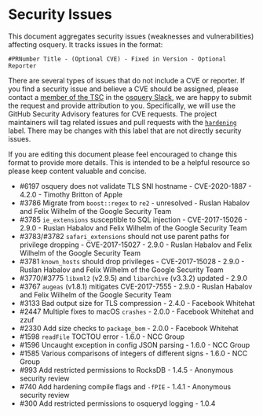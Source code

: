 # Security Issues

This document aggregates security issues (weaknesses and vulnerabilities) affecting osquery. It tracks issues in the format:

```
#PRNumber Title - (Optional CVE) - Fixed in Version - Optional Reporter
```

There are several types of issues that do not include a CVE or reporter.
If you find a security issue and believe a CVE should be assigned, please contact a [member of the TSC](https://github.com/osquery/osquery/blob/master/CONTRIBUTING.md#technical-steering-committee) in the [osquery Slack](https://osquery-slack.herokuapp.com), we are happy to submit the request and provide attribution to you.
Specifically, we will use the GitHub Security Advisory features for CVE requests.
The project maintainers will tag related issues and pull requests with the [`hardening`](https://github.com/osquery/osquery/issues?q=is%3Aissue+is%3Aopen+label%3Ahardening) label. There may be changes with this label that are not directly security issues.

If you are editing this document please feel encouraged to change this format to provide more details. This is intended to be a helpful resource so please keep content valuable and concise.

- #6197 osquery does not validate TLS SNI hostname - CVE-2020-1887 - 4.2.0 - Timothy Britton of Apple
- #3786 Migrate from `boost::regex` to `re2` - unresolved - Ruslan Habalov and Felix Wilhelm of the Google Security Team
- #3785 `ie_extensions` susceptible to SQL injection - CVE-2017-15026 - 2.9.0 - Ruslan Habalov and Felix Wilhelm of the Google Security Team
- #3783/#3782 `safari_extensions` should not use parent paths for privilege dropping - CVE-2017-15027 - 2.9.0 - Ruslan Habalov and Felix Wilhelm of the Google Security Team
- #3781 `known_hosts` should drop privileges - CVE-2017-15028 - 2.9.0 - Ruslan Habalov and Felix Wilhelm of the Google Security Team
- #3770/#3775 `libxml2` (v2.9.5) and `libarchive` (v3.3.2) updated - 2.9.0
- #3767 `augeas` (v1.8.1) mitigates CVE-2017-7555 - 2.9.0 - Ruslan Habalov and Felix Wilhelm of the Google Security Team
- #3133 Bad output size for TLS compression - 2.4.0 - Facebook Whitehat
- #2447 Multiple fixes to macOS `crashes` - 2.0.0 - Facebook Whitehat and zzuf
- #2330 Add size checks to `package_bom` - 2.0.0 - Facebook Whitehat
- #1598 `readFile` TOCTOU error - 1.6.0 - NCC Group
- #1596 Uncaught exception in config JSON parsing - 1.6.0 - NCC Group
- #1585 Various comparisons of integers of different signs - 1.6.0 - NCC Group
- #993 Add restricted permissions to RocksDB - 1.4.5 - Anonymous security review
- #740 Add hardening compile flags and `-fPIE` - 1.4.1 - Anonymous security review
- #300 Add restricted permissions to osqueryd logging - 1.0.4
